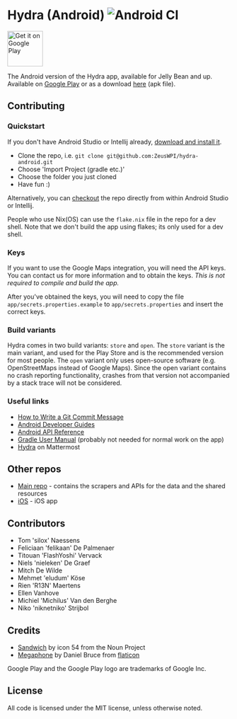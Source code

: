 # Hydra (Android) ![Android CI](https://github.com/ZeusWPI/hydra-android/workflows/Android%20CI/badge.svg?branch=development)

<a href='https://play.google.com/store/apps/details?id=be.ugent.zeus.hydra&utm_source=global_co&utm_medium=prtnr&utm_content=Mar2515&utm_campaign=PartBadge&pcampaignid=MKT-Other-global-all-co-prtnr-py-PartBadge-Mar2515-1'><img alt='Get it on Google Play' src='https://play.google.com/intl/en_us/badges/images/generic/en_badge_web_generic.png' height="80px"/></a>

The Android version of the Hydra app, available for Jelly Bean and up. Available on [Google Play](https://play.google.com/store/apps/details?id=be.ugent.zeus.hydra) or as a download [here](https://github.com/ZeusWPI/hydra-android/releases) (apk file).

## Contributing

### Quickstart
If you don't have Android Studio or Intellij already, [download and install it](https://developer.android.com/studio/index.html).

* Clone the repo, i.e. `git clone git@github.com:ZeusWPI/hydra-android.git`
* Choose 'Import Project (gradle etc.)'
* Choose the folder you just cloned
* Have fun :)

Alternatively, you can [checkout](https://www.jetbrains.com/help/idea/set-up-a-git-repository.html#clone-repo) the repo directly from within Android Studio or Intellij.

People who use Nix(OS) can use the `flake.nix` file in the repo for a dev shell.
Note that we don't build the app using flakes; its only used for a dev shell.

### Keys
If you want to use the Google Maps integration, you will need the API keys. You can contact us for more information and to obtain the keys. _This is not required to compile and build the app._

After you've obtained the keys, you will need to copy the file `app/secrets.properties.example` to `app/secrets.properties` and insert the correct keys.

### Build variants

Hydra comes in two build variants: `store` and `open`.
The `store` variant is the main variant, and used for the Play Store and is the recommended version for most people. The `open` variant only uses open-source software (e.g. OpenStreetMaps instead of Google Maps). Since the open variant contains no crash reporting functionality, crashes from that version not accompanied by a stack trace will not be considered.

### Useful links
- [How to Write a Git Commit Message](https://chris.beams.io/posts/git-commit/)
- [Android Developer Guides](https://developer.android.com/guide/)
- [Android API Reference](https://developer.android.com/reference/)
- [Gradle User Manual](https://docs.gradle.org/current/userguide/userguide.html) (probably not needed for normal work on the app)
- [Hydra](https://mattermost.zeus.gent/zeus/channels/hydra) on Mattermost

## Other repos

* [Main repo](https://github.com/ZeusWPI/hydra) - contains the scrapers and APIs for the data and the shared resources
* [iOS](https://github.com/ZeusWPI/hydra-iOS) - iOS app

## Contributors
* Tom 'silox' Naessens
* Feliciaan 'felikaan' De Palmenaer
* Titouan 'FlashYoshi' Vervack
* Niels 'nieleken' De Graef
* Mitch De Wilde
* Mehmet 'eludum' Köse
* Rien 'R13N' Maertens
* Ellen Vanhove
* Michiel 'Michilus' Van den Berghe
* Niko 'niknetniko' Strijbol


## Credits

 * [Sandwich](https://thenounproject.com/term/sandwich/222438/) by icon 54 from the Noun Project
 * [Megaphone](http://www.flaticon.com/free-icon/megaphone_3911) by Daniel Bruce from [flaticon](http://www.flaticon.com)
 
 Google Play and the Google Play logo are trademarks of Google Inc.


## License

All code is licensed under the MIT license, unless otherwise noted.

